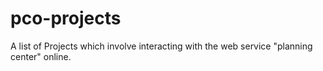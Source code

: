 # pco-projects
A list of Projects which involve interacting with the web service "planning center" online. 
